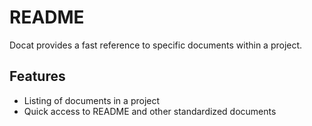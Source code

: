 # README

Docat provides a fast reference to specific documents within a project.

## Features

- Listing of documents in a project
- Quick access to README and other standardized documents

